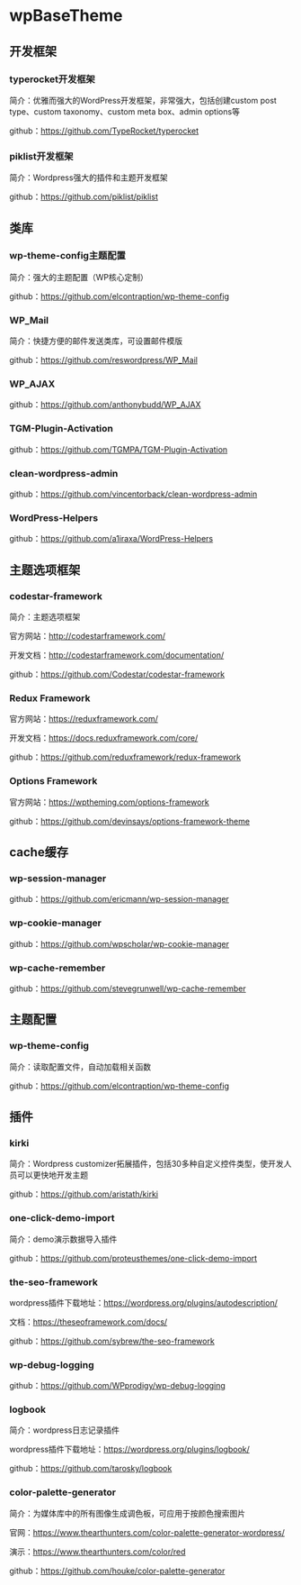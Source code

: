 # wpBaseTheme

## 开发框架

### typerocket开发框架

简介：优雅而强大的WordPress开发框架，非常强大，包括创建custom post type、custom taxonomy、custom meta box、admin options等

github：https://github.com/TypeRocket/typerocket

### piklist开发框架

简介：Wordpress强大的插件和主题开发框架

github：https://github.com/piklist/piklist

## 类库

### wp-theme-config主题配置

简介：强大的主题配置（WP核心定制）

github：https://github.com/elcontraption/wp-theme-config

### WP_Mail

简介：快捷方便的邮件发送类库，可设置邮件模版

github：https://github.com/reswordpress/WP_Mail

### WP_AJAX

github：https://github.com/anthonybudd/WP_AJAX

### TGM-Plugin-Activation

github：https://github.com/TGMPA/TGM-Plugin-Activation

### clean-wordpress-admin

github：https://github.com/vincentorback/clean-wordpress-admin

### WordPress-Helpers

github：https://github.com/a1iraxa/WordPress-Helpers

## 主题选项框架

### codestar-framework

简介：主题选项框架

官方网站：http://codestarframework.com/

开发文档：http://codestarframework.com/documentation/

github：https://github.com/Codestar/codestar-framework

### Redux Framework

官方网站：<https://reduxframework.com/>

开发文档：<https://docs.reduxframework.com/core/>

github：https://github.com/reduxframework/redux-framework

### Options Framework

官方网站：https://wptheming.com/options-framework

github：https://github.com/devinsays/options-framework-theme

## cache缓存

### wp-session-manager

github：https://github.com/ericmann/wp-session-manager

### wp-cookie-manager

github：https://github.com/wpscholar/wp-cookie-manager

### wp-cache-remember

github：https://github.com/stevegrunwell/wp-cache-remember

## 主题配置

### wp-theme-config

简介：读取配置文件，自动加载相关函数

github：https://github.com/elcontraption/wp-theme-config

## 插件

### kirki

简介：Wordpress customizer拓展插件，包括30多种自定义控件类型，使开发人员可以更快地开发主题

github：https://github.com/aristath/kirki

### one-click-demo-import

简介：demo演示数据导入插件

github：https://github.com/proteusthemes/one-click-demo-import

### the-seo-framework

wordpress插件下载地址：https://wordpress.org/plugins/autodescription/

文档：https://theseoframework.com/docs/

github：https://github.com/sybrew/the-seo-framework

### wp-debug-logging

github：https://github.com/WPprodigy/wp-debug-logging

### logbook

简介：wordpress日志记录插件

wordpress插件下载地址：https://wordpress.org/plugins/logbook/

github：https://github.com/tarosky/logbook

### color-palette-generator

简介：为媒体库中的所有图像生成调色板，可应用于按颜色搜索图片

官网：https://www.thearthunters.com/color-palette-generator-wordpress/

演示：https://www.thearthunters.com/color/red

github：https://github.com/houke/color-palette-generator